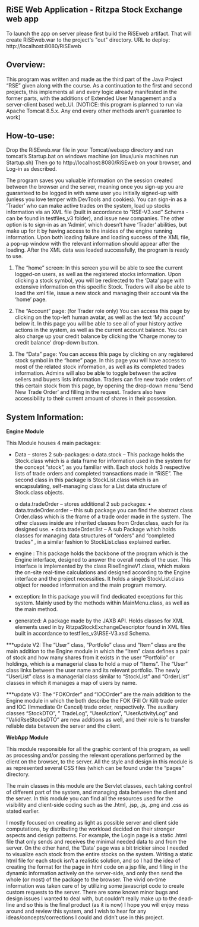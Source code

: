 RiSE Web Application - Ritzpa Stock Exchange web app
-----------------------------------------------------
To launch the app on server please first build the RiSEweb artifact. That will create RiSEweb.war to the project's "out" directory.
URL to deploy: http://localhost:8080/RiSEweb

Overview:
-----------------------
This program was written and made as the third part of the Java Project “RSE” given along with the course.
As a continuation to the first and second projects, this implements all and every logic already manifested in the former parts, with the additions of Extended User Management and a server-client based web_UI.
[NOTICE: this program is planned to run via Apache Tomcat 8.5.x.
Any end every other methods aren’t guarantee to work]

How-to-use:
-----------------------
Drop the RiSEweb.war file in your Tomcat/webapp directory and run tomcat’s Startup.bat on windows machine (on linux/unix machines run Startup.sh)
Then go to http://localhost:8080/RiSEweb on your browser, and Log-in as described. 

The program saves you valuable information on the session created between the browser and the server, meaning once you sign-up you are guaranteed to be logged in with same user you initially signed-up with (unless you love temper with DevTools and cookies).
You can sign-in as a ‘Trader’ who can make active trades on the system, load up stocks information via an XML file (built in accordance to “RSE-V3.xsd” Schema - can be found in testfiles_v3 folder), and issue new companies.
The other option is to sign-in as an ‘Admin’, which doesn’t have ‘Trader’ abilities, but make up for it by having access to the insides of the engine running information.
Upon both loading failure and loading success of the XML file, a pop-up window with the relevant information should appear after the loading.
After the XML data was loaded successfully, the program is ready to use.

1)	The “home” screen:
    In this screen you will be able to see the current logged-on users, as well as the registered stocks information.
    Upon clicking a stock symbol, you will be redirected to the ‘Data’ page with extensive information on this specific Stock.
    Traders will also be able to load the xml file, issue a new stock and managing their account via the ‘home’ page.

2)	The “Account” page: (for Trader role only)
    You can access this page by clicking on the top-left human avatar, as well as the text ‘My account’ below it.
    In this page you will be able to see all of your history active actions in the system, as well as the current account balance.
    You can also charge up your credit balance by clicking the ‘Charge money to credit balance’ drop-down button.

3)	The “Data” page: 
    You can access this page by clicking on any registered stock symbol in the “home” page.
    In this page you will have access to most of the related stock information, as well as its completed trades information.
    Admins will also be able to toggle between the active sellers and buyers lists information.
    Traders can fire new trade orders of this certain stock from this page, by opening the drop-down menu ‘Send New Trade Order’ and filling in the request.
    Traders also have accessibility to their current amount of shares in their possession.

System Information:
-----------------------
**Engine Module**

This Module houses 4 main packages:
- Data – stores 2 sub-packages:
    o data.stock –
        This package holds the Stock.class which is a data frame for information used in the system for the concept “stock”, as you familiar with. Each stock holds 3 respective         lists of trade orders and completed transactions made in “RiSE”.
        The second class in this package is StockList.class which is an encapsulating, self-managing class for a List data structure of Stock.class objects.
    
    o data.tradeOrder – stores additional 2 sub packages:
        ▪ data.tradeOrder.order – 
            this sub package you can find the abstract class Order.class which is the frame of a trade order made in the system. The other classes inside are inherited classes               from Order.class, each for its designed use.
        ▪ data.tradeOrder.list –
            A sub Package which holds classes for managing data structures of “orders” and “completed trades” , in a similar fashion to StockList.class explained earlier.

- engine :
This package holds the backbone of the program which is the Engine interface, designed to answer the overall needs of the user.
This interface is implemented by the class RiseEngineV1.class, which makes the on-site real-time calculations and designed according to the Engine interface and the project necessities. It holds a single StockList.class object for needed information and the main program memory.

- exception:
In this package you will find dedicated exceptions for this system. Mainly used by the methods within MainMenu.class, as well as the main method.

- generated:
A package made by the JAXB API. Holds classes for XML elements used in by RitzpaStockExchangeDescriptor found in XML files built in accordance to testfiles_v3\RSE-V3.xsd Schema.

***update V2:
The “User” class, “Portfolio” class and “Item” class are the main addition to the Engine module in which the “Item” class defines a pair of stock and how many shares from it exists in the user “Portfolio” or holdings, which is a managerial class to hold a map of “Items”.  The “User” class links between the user name and its relevant portfolio.
The newly “UserList” class is a managerial class similar to “StockList” and “OrderList” classes in which it manages a map of users by name.

***update V3:
The “FOKOrder” and “IOCOrder” are the main addition to the Engine module in which the both describe the FOK (Fill Or Kill) trade order and IOC (Immediate Or Cancel) trade order, respectively.
The auxiliary classes “StockDTO”, ” TradeLog”, “UserAction”, ”UserActivityLog” and ”ValidRseStocksDTO” are new additions as well, and their role is to transfer reliable data between the server and the client.

**WebApp Module**

This module responsible for all the graphic content of this program, as well as processing and/or passing the relevant operations performed by the client on the browser, to the server.
All the style and design in this module is as represented several CSS files (which can be found under the “pages” directory.

The main classes in this module are the Servlet classes, each taking control of different part of the system, and managing data between the client and the server.
In this module you can find all the resources used for the visibility and client-side coding such as the .html, .jsp, .js, .png and .css as stated earlier.

I mostly focused on creating as light as possible server and client side computations, by distributing the workload decided on their stronger aspects and design patterns.
For example, the Login page is a static .html file that only sends and receives the minimal needed data to and from the server. 
On the other hand, the ‘Data’ page was a bit trickier since I needed to visualize each stock from the entire stocks on the system.
Writing a static html file for each stock isn’t a realistic solution, and so I had the idea of creating the format for the page in html code on a jsp file, and filling in the dynamic information actively on the server-side, and only then send the whole (or most) of the package to the browser. The vivid on-time information was taken care of by utilizing some javascript code to create custom requests to the server.
There are some known minor bugs and design issues I wanted to deal with, but couldn’t really make up to the dead-line and so this is the final product (as it is now)
I hope you will enjoy mess around and review this system, and I wish to hear for any ideas/concepts/corrections I could and didn’t use in this project.


